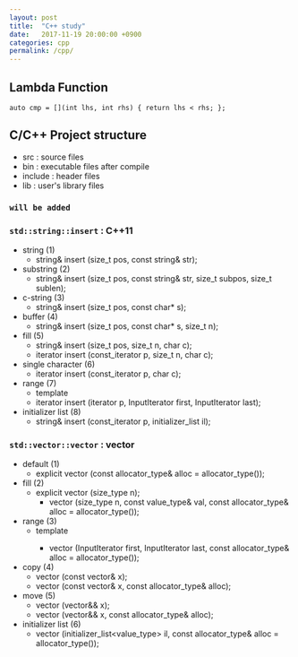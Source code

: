 ```yaml
---
layout: post
title:  "C++ study"
date:   2017-11-19 20:00:00 +0900
categories: cpp
permalink: /cpp/
---
```



## Lambda Function

```
auto cmp = [](int lhs, int rhs) { return lhs < rhs; };
```

## C/C++ Project structure

- src : source files
- bin : executable files after compile
- include : header files
- lib : user's library files

### `will be added`

### `std::string::insert` : C++11

- string (1)
  - string& insert (size_t pos, const string& str);
- substring (2)
  - string& insert (size_t pos, const string& str, size_t subpos, size_t sublen);
- c-string (3)
  - string& insert (size_t pos, const char* s);
- buffer (4)
  - string& insert (size_t pos, const char* s, size_t n);
- fill (5)
  - string& insert (size_t pos,   size_t n, char c);
  - iterator insert (const_iterator p, size_t n, char c);
- single character (6)
  - iterator insert (const_iterator p, char c);
- range (7)
  - template <class InputIterator>
  - iterator insert (iterator p, InputIterator first, InputIterator last);
- initializer list (8)
  - string& insert (const_iterator p, initializer_list<char> il);

### `std::vector::vector` : vector

- default (1)
  - explicit vector (const allocator_type& alloc = allocator_type());
- fill (2)
  - explicit vector (size_type n);
    - vector (size_type n, const value_type& val, const allocator_type& alloc = allocator_type());
- range (3)
  - template <class InputIterator>
    - vector (InputIterator first, InputIterator last, const allocator_type& alloc = allocator_type());
- copy (4)
  - vector (const vector& x);
  - vector (const vector& x, const allocator_type& alloc);
- move (5)
  - vector (vector&& x);
  - vector (vector&& x, const allocator_type& alloc);
- initializer list (6)
  - vector (initializer_list<value_type> il, const allocator_type& alloc = allocator_type());
